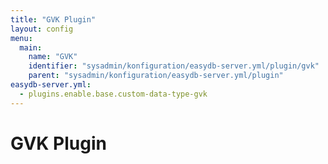 ```yaml
---
title: "GVK Plugin"
layout: config
menu:
  main:
    name: "GVK"
    identifier: "sysadmin/konfiguration/easydb-server.yml/plugin/gvk"
    parent: "sysadmin/konfiguration/easydb-server.yml/plugin"
easydb-server.yml:
  - plugins.enable.base.custom-data-type-gvk
---
```

# GVK Plugin